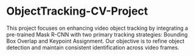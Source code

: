 # ObjectTracking-CV-Project

This project focuses on enhancing video object tracking by integrating a pre-trained Mask R-CNN with two primary tracking strategies: Bounding Box Overlap and Keypoint Assignment. Our objective is to refine object detection and maintain consistent identification across video frames.

